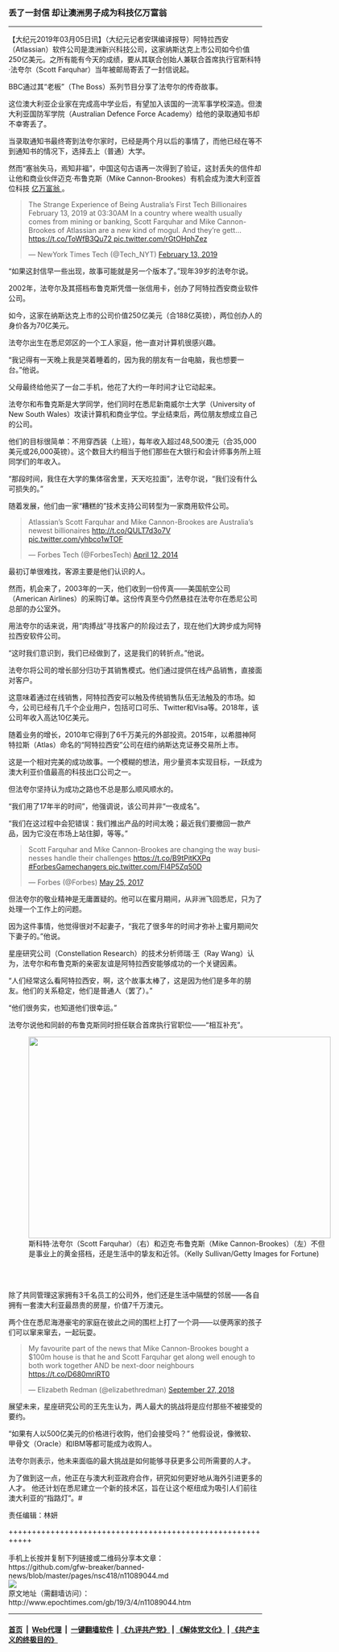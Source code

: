 ### 丢了一封信 却让澳洲男子成为科技亿万富翁
------------------------

<p>
 【大纪元2019年03月05日讯】（大纪元记者安琪编译报导）阿特拉西安（Atlassian）软件公司是澳洲新兴科技公司，这家纳斯达克上市公司如今价值250亿美元。之所有能有今天的成绩，要从其联合创始人兼联合首席执行官斯科特·法夸尔（Scott Farquhar）当年被邮局寄丢了一封信说起。
</p>
<p>
 BBC通过其“老板”（The Boss）系列节目分享了法夸尔的传奇故事。
</p>
<p>
 这位澳大利亚企业家在完成高中学业后，有望加入该国的一流军事学校深造。但澳大利亚国防军学院（Australian Defence Force Academy）给他的录取通知书却不幸寄丢了。
</p>
<p>
 当录取通知书最终寄到法夸尔家时，已经是两个月以后的事情了，而他已经在等不到通知书的情况下，选择去上（普通）大学。
</p>
<p>
 然而“塞翁失马，焉知非福”，中国这句古语再一次得到了验证，这封丢失的信件却让他和商业伙伴迈克·布鲁克斯（Mike Cannon-Brookes）有机会成为澳大利亚首位科技
 <a href="http://www.epochtimes.com/gb/tag/%E4%BA%BF%E4%B8%87%E5%AF%8C%E7%BF%81.html">
  亿万富翁
 </a>
 。
</p>
<p>
</p>
<blockquote class="twitter-tweet" data-lang="en">
 <p dir="ltr" lang="en">
  The Strange Experience of Being Australia’s First Tech Billionaires February 13, 2019 at 03:30AM In a country where wealth usually comes from mining or banking, Scott Farquhar and Mike Cannon-Brookes of Atlassian are a new kind of mogul. And they’re gett…
  <a href="https://t.co/ToWfB3Qu72">
   https://t.co/ToWfB3Qu72
  </a>
  <a href="https://t.co/rGtOHphZez">
   pic.twitter.com/rGtOHphZez
  </a>
 </p>
 <p>
  — NewYork Times Tech (@Tech_NYT)
  <a href="https://twitter.com/Tech_NYT/status/1095749288850792448?ref_src=twsrc%5Etfw">
   February 13, 2019
  </a>
 </p>
</blockquote>
<p>
 <p>
  “如果这封信早一些出现，故事可能就是另一个版本了。”现年39岁的法夸尔说。
 </p>
 <p>
  2002年，法夸尔及其搭档布鲁克斯凭借一张信用卡，创办了阿特拉西安商业软件公司。
 </p>
 <p>
  如今，这家在纳斯达克上市的公司价值250亿美元（合188亿英镑），两位创办人的身价各为70亿美元。
 </p>
 <p>
  法夸尔出生在悉尼郊区的一个工人家庭，他一直对计算机很感兴趣。
 </p>
 <p>
  “我记得有一天晚上我是哭着睡着的，因为我的朋友有一台电脑，我也想要一台。”他说。
 </p>
 <p>
  父母最终给他买了一台二手机，他花了大约一年时间才让它动起来。
 </p>
 <p>
  法夸尔和布鲁克斯是大学同学，他们同时在悉尼新南威尔士大学（University of New South Wales）攻读计算机和商业学位。学业结束后，两位朋友想成立自己的公司。
 </p>
 <p>
  他们的目标很简单：不用穿西装（上班），每年收入超过48,500澳元（合35,000美元或26,000英镑）。这个数目大约相当于他们那些在大银行和会计师事务所上班同学们的年收入。
 </p>
 <p>
  “那段时间，我住在大学的集体宿舍里，天天吃拉面”，法夸尔说，“我们没有什么可损失的。”
 </p>
 <p>
  随着发展，他们由一家“糟糕的”技术支持公司转型为一家商用软件公司。
 </p>
</p>
<p>
</p>
<blockquote class="twitter-tweet" data-lang="en">
 <p dir="ltr" lang="en">
  Atlassian’s Scott Farquhar and Mike Cannon-Brookes are Australia’s newest billionaires
  <a href="http://t.co/QULT7d3o7V">
   http://t.co/QULT7d3o7V
  </a>
  <a href="http://t.co/yhbco1wTOF">
   pic.twitter.com/yhbco1wTOF
  </a>
 </p>
 <p>
  — Forbes Tech (@ForbesTech)
  <a href="https://twitter.com/ForbesTech/status/454969656257040384?ref_src=twsrc%5Etfw">
   April 12, 2014
  </a>
 </p>
</blockquote>
<p>
 <p>
  最初订单很难找，客源主要是他们认识的人。
 </p>
 <p>
  然而，机会来了，2003年的一天，他们收到一份传真——美国航空公司（American Airlines）的采购订单。这份传真至今仍然悬挂在法夸尔在悉尼公司总部的办公室外。
 </p>
 <p>
  用法夸尔的话来说，用“肉搏战”寻找客户的阶段过去了，现在他们大跨步成为阿特拉西安软件公司。
 </p>
 <p>
  “这时我们意识到，我们已经做到了，这是我们的转折点。”他说。
 </p>
 <p>
  法夸尔将公司的增长部分归功于其销售模式。他们通过提供在线产品销售，直接面对客户。
 </p>
 <p>
  这意味着通过在线销售，阿特拉西安可以触及传统销售队伍无法触及的市场。如今，公司已经有几千个企业用户，包括可口可乐、Twitter和Visa等。2018年，该公司年收入高达10亿美元。
 </p>
 <p>
  随着业务的增长，2010年它得到了6千万美元的外部投资。2015年，以希腊神阿特拉斯（Atlas）命名的“阿特拉西安”公司在纽约纳斯达克证券交易所上市。
 </p>
 <p>
  这是一个相对完美的成功故事。一个模糊的想法，用少量资本实现目标，一跃成为澳大利亚价值最高的科技出口公司之一。
 </p>
 <p>
  但法夸尔坚持认为成功之路也不总是那么顺风顺水的。
 </p>
 <p>
  “我们用了17年半的时间”，他强调说，该公司并非“一夜成名”。
 </p>
 <p>
  “我们在这过程中会犯错误：我们推出产品的时间太晚；最近我们要撤回一款产品，因为它没在市场上站住脚，等等。”
 </p>
</p>
<p>
</p>
<blockquote class="twitter-tweet" data-lang="en">
 <p dir="ltr" lang="en">
  Scott Farquhar and Mike Cannon-Brookes are changing the way businesses handle their challenges
  <a href="https://t.co/B9tPitKXPq">
   https://t.co/B9tPitKXPq
  </a>
  <a href="https://twitter.com/hashtag/ForbesGamechangers?src=hash&amp;ref_src=twsrc%5Etfw">
   #ForbesGamechangers
  </a>
  <a href="https://t.co/Fl4P5Zq50D">
   pic.twitter.com/Fl4P5Zq50D
  </a>
 </p>
 <p>
  — Forbes (@Forbes)
  <a href="https://twitter.com/Forbes/status/867575956311093248?ref_src=twsrc%5Etfw">
   May 25, 2017
  </a>
 </p>
</blockquote>
<p>
 <p>
  但法夸尔的敬业精神是无庸置疑的。他可以在蜜月期间，从非洲飞回悉尼，只为了处理一个工作上的问题。
 </p>
 <p>
  因为这件事情，他觉得很对不起妻子，“我花了很多年的时间才弥补上蜜月期间欠下妻子的。”他说。
 </p>
 <p>
  星座研究公司（Constellation Research）的技术分析师瑞·王（Ray Wang）认为，法夸尔和布鲁克斯的亲密友谊是阿特拉西安能够成功的一个关键因素。
 </p>
 <p>
  “人们经常这么看阿特拉西安，啊，这个故事太棒了，这是因为他们是多年的朋友。他们的关系稳定，他们是普通人（罢了）。”
 </p>
 <p>
  “他们很务实，也知道他们很幸运。”
 </p>
 <p>
  法夸尔说他和同龄的布鲁克斯同时担任联合首席执行官职位——“相互补充”。
 </p>
 <figure class="wp-caption aligncenter" id="attachment_11089065" style="width: 600px">
  <a href="http://i.epochtimes.com/assets/uploads/2019/03/GettyImages-614479476.jpg">
   <img alt="" class="wp-image-11089065 size-large" height="400" src="http://i.epochtimes.com/assets/uploads/2019/03/GettyImages-614479476-600x400.jpg" width="600"/>
  </a>
  <br/><figcaption class="wp-caption-text">
   斯科特·法夸尔（Scott Farquhar）（右）和迈克·布鲁克斯（Mike Cannon-Brookes）（左）不但是事业上的黄金搭档，还是生活中的挚友和近邻。（Kelly Sullivan/Getty Images for Fortune)
  </figcaption><br/>
 </figure><br/>
 <p>
  除了共同管理这家拥有3千名员工的公司外，他们还是生活中隔壁的邻居——各自拥有一套澳大利亚最昂贵的房屋，价值7千万澳元。
 </p>
 <p>
  两个住在悉尼海港豪宅的家庭在彼此之间的围栏上打了一个洞——以便两家的孩子们可以窜来窜去，一起玩耍。
 </p>
</p>
<p>
</p>
<blockquote class="twitter-tweet" data-lang="en">
 <p dir="ltr" lang="en">
  My favourite part of the news that Mike Cannon-Brookes bought a $100m house is that he and Scott Farquhar get along well enough to both work together AND be next-door neighbours
  <a href="https://t.co/D680mriRT0">
   https://t.co/D680mriRT0
  </a>
 </p>
 <p>
  — Elizabeth Redman (@elizabethredman)
  <a href="https://twitter.com/elizabethredman/status/1045159510812254208?ref_src=twsrc%5Etfw">
   September 27, 2018
  </a>
 </p>
</blockquote>
<p>
 <p>
  展望未来，星座研究公司的王先生认为，两人最大的挑战将是应付那些不被接受的要约。
 </p>
 <p>
  “如果有人以500亿美元的价格进行收购，他们会接受吗？” 他假设说，像微软、甲骨文（Oracle）和IBM等都可能成为收购人。
 </p>
 <p>
  法夸尔则表示，他未来面临的最大挑战是如何能够寻获更多公司所需要的人才。
 </p>
 <p>
  为了做到这一点，他正在与澳大利亚政府合作，研究如何更好地从海外引进更多的人才。 他还计划在悉尼建立一个新的技术区，旨在让这个枢纽成为吸引人们前往澳大利亚的“指路灯”。#
 </p>
 <p>
  责任编辑：林妍
 </p>
</p>
+++++++++++++++++++++++++++++++++++++++++++++++++++++++++++<br/><br/>
手机上长按并复制下列链接或二维码分享本文章：<br/>
https://github.com/gfw-breaker/banned-news/blob/master/pages/nsc418/n11089044.md <br/>
<a href='https://github.com/gfw-breaker/banned-news/blob/master/pages/nsc418/n11089044.md'><img src='https://github.com/gfw-breaker/banned-news/blob/master/pages/nsc418/n11089044.md.png'/></a> <br/>
原文地址（需翻墙访问）：http://www.epochtimes.com/gb/19/3/4/n11089044.htm


------------------------
#### [首页](https://github.com/gfw-breaker/banned-news/blob/master/README.md) &nbsp;|&nbsp; [Web代理](https://github.com/labour-camp/helloworld) &nbsp;|&nbsp; [一键翻墙软件](https://github.com/gfw-breaker/nogfw/blob/master/README.md) &nbsp;| [《九评共产党》](https://github.com/gfw-breaker/9ping.md/blob/master/README.md#九评之一评共产党是什么) | [《解体党文化》](https://github.com/gfw-breaker/jtdwh.md/blob/master/README.md) | [《共产主义的终极目的》](https://github.com/gfw-breaker/gczydzjmd.md/blob/master/README.md)

